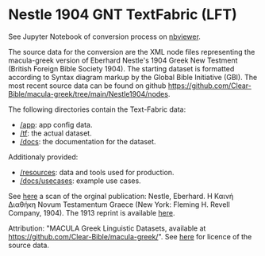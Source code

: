 # Nestle 1904 GNT TextFabric (LFT)

See Jupyter Notebook of conversion process on [nbviewer](https://nbviewer.org/github/tonyjurg/NA1904/blob/1d314c138e67aa0e9ed8387c4d9cb92687c56b01/resources/converter/CreateTFfromXML.ipynb).

The source data for the conversion are the XML node files representing the macula-greek version of Eberhard Nestle's 1904 Greek New Testment (British Foreign Bible Society 1904). The starting dataset is formatted according to Syntax diagram markup by the Global Bible Initiative (GBI).   The most recent source data can be found on github https://github.com/Clear-Bible/macula-greek/tree/main/Nestle1904/nodes. 

The following directories contain the Text-Fabric data:
 * [/app](/app): app config data.
 * [/tf](/tf): the actual dataset.
 * [/docs](/docs): the documentation for the dataset.
 
 Additionaly provided:
 * [/resources](/resources): data and tools used for production.
 * [/docs/usecases](/docs/usecases): example use cases.
 
See [here](https://archive.org/details/the-greek-new-testament-nestle-1904-us-edition/mode/2up) a scan of the orginal publication: Nestle, Eberhard. Η Καινή Διαθήκη Novum Testamentum Graece (New York: Fleming H. Revell Company, 1904). The 1913 reprint is available [here](https://archive.org/details/hkainediathekete00lond/).
 
 Attribution: "MACULA Greek Linguistic Datasets, available at https://github.com/Clear-Bible/macula-greek/".  See [here](legal.md) for licence of the source data.
